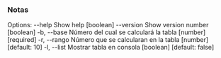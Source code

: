 ### Notas
Options:
      --help     Show help                                             [boolean]
      --version  Show version number                                   [boolean]
  -b, --base     Número del cual se calculará la tabla       [number] [required]
  -r, --rango    Número que se calcularan en la tabla     [number] [default: 10]
  -l, --list     Mostrar tabla en consola             [boolean] [default: false]